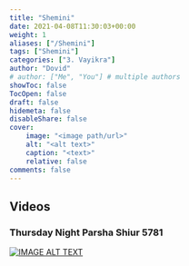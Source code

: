 ```yaml
---
title: "Shemini"
date: 2021-04-08T11:30:03+00:00
weight: 1
aliases: ["/Shemini"]
tags: ["Shemini"]
categories: ["3. Vayikra"]
author: "Dovid"
# author: ["Me", "You"] # multiple authors
showToc: false
TocOpen: false
draft: false
hidemeta: false
disableShare: false
cover:
    image: "<image path/url>"
    alt: "<alt text>"
    caption: "<text>"
    relative: false
comments: false
---
```

 ## Videos
 ### Thursday Night Parsha Shiur 5781
[![IMAGE ALT TEXT](http://img.youtube.com/vi/za_l5297lbE/0.jpg)](http://www.youtube.com/watch?v=za_l5297lbE "Video Title")
